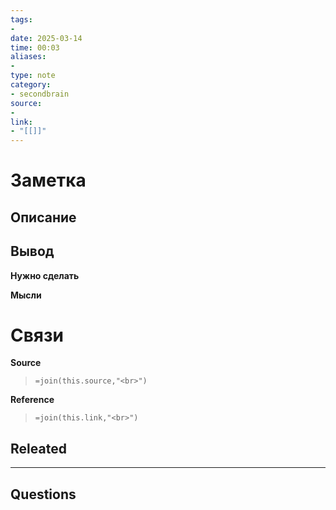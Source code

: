 ```yaml
---
tags: 
- 
date: 2025-03-14
time: 00:03
aliases: 
-
type: note
category: 
- secondbrain
source: 
-
link: 
- "[[]]"
---
```

# Заметка

**Описание**
- 

**Вывод**
- 


**Нужно сделать**


**Мысли**


# Связи

**Source**
>`=join(this.source,"<br>")`

**Reference**
>`=join(this.link,"<br>")`


**Releated**
-

---

**Questions**
-